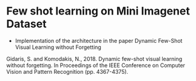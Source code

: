 # Few shot learning on Mini Imagenet Dataset

* Implementation of the architecture in the paper Dynamic Few-Shot Visual Learning without Forgetting

Gidaris, S. and Komodakis, N., 2018. Dynamic few-shot visual learning without forgetting. In Proceedings of the IEEE Conference on Computer Vision and Pattern Recognition (pp. 4367-4375).
